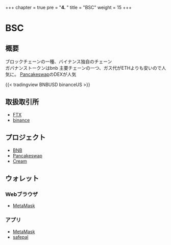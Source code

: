 +++
chapter = true
pre = "<b>4. </b>"
title = "BSC"
weight = 15
+++

# BSC
## 概要
ブロックチェーンの一種、バイナンス独自のチェーン  
ガバナンストークンはbnb
主要チェーンの一つ、ガス代がETHよりも安いので人気に。
[Pancakeswap](https://pancakeswap.finance)のDEXが人気

{{< tradingview BNBUSD binanceUS >}}

## 取扱取引所

- [FTX](https://ftx.com/#a=34339172)  
- [binance](https://accounts.binance.com/ja/register?ref=25096395)

## プロジェクト
- [BNB](/bsc/bnb/)
- [Pancakeswap](/bsc/curve/)
- [Cream](/bsc/cream/)

## ウォレット

### Webブラウザ
- [MetaMask](https://metamask.io)

### アプリ
- [MetaMask](https://metamask.io)
- [safepal](https://safepal.io)
